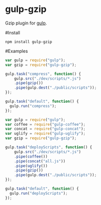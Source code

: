 gulp-gzip
=========

Gzip plugin for [gulp](https://github.com/wearefractal/gulp).

#Install

```
npm install gulp-gzip
```

#Examples

```javascript
var gulp = require("gulp");
var gzip = require("gulp-gzip");

gulp.task("compress", function() {
	gulp.src("./dev/scripts/*.js")
	.pipe(gzip())
	.pipe(gulp.dest("./public/scripts"));
});

gulp.task("default", function() {
  gulp.run("compress");
});
```

```javascript
var gulp = require("gulp");
var coffee = require("gulp-coffee");
var concat = require("gulp-concat");
var uglify = require("gulp-uglify");
var gzip = require("gulp-gzip");

gulp.task("deployScripts", function() {
	gulp.src("./dev/scripts/*.js")
	.pipe(coffee())
	.pipe(concat("all.js"))
	.pipe(uglify())
	.pipe(gzip())
	.pipe(gulp.dest("./public/scripts"));
});

gulp.task("default", function() {
  gulp.run("deployScripts");
});
```